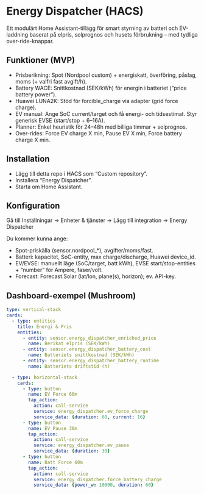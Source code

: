 # Energy Dispatcher (HACS)

Ett modulärt Home Assistant-tillägg för smart styrning av batteri och EV-laddning baserat på elpris, solprognos och husets förbrukning – med tydliga over-ride-knappar.

## Funktioner (MVP)
- Prisberikning: Spot (Nordpool custom) + energiskatt, överföring, påslag, moms (+ valfri fast avgift/h).
- Battery WACE: Snittkostnad (SEK/kWh) för energin i batteriet (“price battery power”).
- Huawei LUNA2K: Stöd för forcible_charge via adapter (grid force charge).
- EV manual: Ange SoC current/target och få energi- och tidsestimat. Styr generisk EVSE (start/stop + 6–16A).
- Planner: Enkel heuristik för 24–48h med billiga timmar + solprognos.
- Over-rides: Force EV charge X min, Pause EV X min, Force battery charge X min.

## Installation
- Lägg till detta repo i HACS som “Custom repository”.
- Installera “Energy Dispatcher”.
- Starta om Home Assistant.

## Konfiguration
Gå till Inställningar → Enheter & tjänster → Lägg till integration → Energy Dispatcher

Du kommer kunna ange:
- Spot-priskälla (sensor.nordpool_*), avgifter/moms/fast.
- Batteri: kapacitet, SoC-entity, max charge/discharge, Huawei device_id.
- EV/EVSE: manuellt läge (SoC/target, batt kWh), EVSE start/stop-entities + “number” för Ampere, faser/volt.
- Forecast: Forecast.Solar (lat/lon, plane(s), horizon); ev. API-key.

## Dashboard-exempel (Mushroom)
```yaml
type: vertical-stack
cards:
  - type: entities
    title: Energi & Pris
    entities:
      - entity: sensor.energy_dispatcher_enriched_price
        name: Berikat elpris (SEK/kWh)
      - entity: sensor.energy_dispatcher_battery_cost
        name: Batteriets snittkostnad (SEK/kWh)
      - entity: sensor.energy_dispatcher_battery_runtime
        name: Batteriets driftstid (h)

  - type: horizontal-stack
    cards:
      - type: button
        name: EV Force 60m
        tap_action:
          action: call-service
          service: energy_dispatcher.ev_force_charge
          service_data: {duration: 60, current: 16}
      - type: button
        name: EV Pause 30m
        tap_action:
          action: call-service
          service: energy_dispatcher.ev_pause
          service_data: {duration: 30}
      - type: button
        name: Batt Force 60m
        tap_action:
          action: call-service
          service: energy_dispatcher.force_battery_charge
          service_data: {power_w: 10000, duration: 60}
